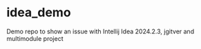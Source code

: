 # idea_demo
Demo repo to show an issue with Intellij Idea 2024.2.3, jgitver and multimodule project
